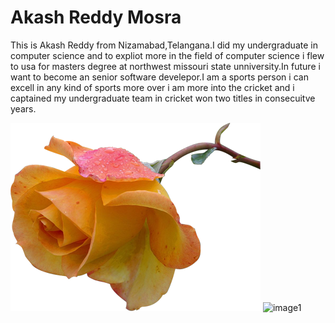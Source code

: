 # Akash Reddy Mosra

This is Akash Reddy from Nizamabad,Telangana.I did my undergraduate in  computer science and to expliot more  in the field of computer science i flew to usa for masters degree at northwest missouri state unniversity.In future i want to become an senior software develepor.I am a  sports person i can excell in any kind of sports more over i am more into the cricket and i captained my undergraduate team in cricket won two titles in consecuitve years. 


<!-- ![pic2](\pic2.jpg) -->
![image](https://github.com/akashreddymosra/assignment2-mosra/blob/main/rose.png)
![image1](https://www.gstatic.com/webp/gallery3/1_webp_ll.png)
